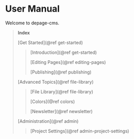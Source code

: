 User Manual
======================

Welcome to depage-cms.



> **Index**
>
> [Get Started](@ref get-started)
>
> > [Introduction](@ref get-started)
> >
> > [Editing Pages](@ref editing-pages)
> >
> > [Publishing](@ref publishing)
>
> [Advanced Topics](@ref file-library)
>
> > [File Library](@ref file-library)
> >
> > [Colors](@ref colors)
> >
> > [Newsletter](@ref newsletter)
>
> [Administration](@ref admin)
>
> > [Project Settings](@ref admin-project-settings)
